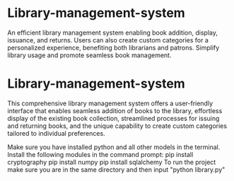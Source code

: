 # Library-management-system
An efficient library management system enabling book addition, display, issuance, and returns. Users can also create custom categories for a personalized experience, benefiting both librarians and patrons. Simplify library usage and promote seamless book management.
# Library-management-system
This comprehensive library management system offers a user-friendly interface that enables seamless addition of books to the library, effortless display of the existing book collection, streamlined processes for issuing and returning books, and the unique capability to create custom categories tailored to individual preferences.

Make sure you have installed python and all other models in the terminal.
Install the following modules in the command prompt:
pip install cryptography
pip install numpy
pip install sqlalchemy
To run the project make sure you are in the same directory and then input "python library.py"

